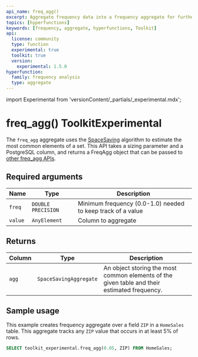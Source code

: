 ```yaml
---
api_name: freq_agg()
excerpt: Aggregate frequency data into a frequency aggregate for further analysis
topics: [hyperfunctions]
keywords: [frequency, aggregate, hyperfunctions, Toolkit]
api:
  license: community
  type: function
  experimental: true
  toolkit: true
  version:
    experimental: 1.5.0
hyperfunction:
  family: frequency analysis
  type: aggregate
---
```


import Experimental from 'versionContent/_partials/_experimental.mdx';

# freq_agg()  <Tag type="toolkit">Toolkit</Tag><Tag type="experimental-toolkit">Experimental</Tag>

The `freq_agg` aggregate uses the [SpaceSaving][spacesaving-algorithm] algorithm
to estimate the most common elements of a set. This API takes a sizing parameter and
a PostgreSQL column, and returns a FreqAgg object that can be passed to
[other freq_agg APIs][frequency-analysis].

<Experimental />

## Required arguments

|Name|Type|Description|
|-|-|-|
|`freq`|`DOUBLE PRECISION`|Minimum frequency (0.0-1.0) needed to keep track of a value|
|`value`|`AnyElement`|Column to aggregate|

## Returns

|Column|Type|Description|
|-|-|-|
|`agg`|`SpaceSavingAggregate`|An object storing the most common elements of the given table and their estimated frequency.|

## Sample usage

This example creates frequency aggregate over a field `ZIP` in a `HomeSales`
table. This aggregate tracks any `ZIP` value that occurs in at least 5% of rows.

```sql
SELECT toolkit_experimental.freq_agg(0.05, ZIP) FROM HomeSales;
```

[spacesaving-algorithm]: https://www.cse.ust.hk/~raywong/comp5331/References/EfficientComputationOfFrequentAndTop-kElementsInDataStreams.pdf
[frequency-analysis]: /api/:currentVersion:/hyperfunctions/frequency-analysis/
